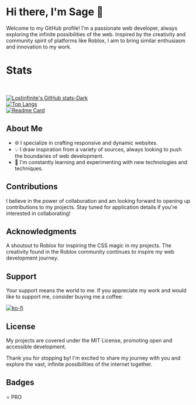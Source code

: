 # Hi there, I'm Sage 👋

Welcome to my GitHub profile! I'm a passionate web developer, always exploring the infinite possibilities of the web. Inspired by the creativity and community spirit of platforms like Roblox, I aim to bring similar enthusiasm and innovation to my work.
<br>
# Stats
<br>

[![Lostinfinite's GitHub stats-Dark](https://github-readme-stats.vercel.app/api?username=lostinfinite&show_icons=true&theme=dark#gh-dark-mode-only)](https://lostinfinite.github.io)
<br> [![Top Langs](https://github-readme-stats.vercel.app/api/top-langs/?username=lostinfinite&show_icons=true&theme=dark#gh-dark-mode-only)](https://lostinfinite.github.io)
<br> [![Readme Card](https://github-readme-stats.vercel.app/api/pin/?username=lostinfinite&repo=lostinfinite.github.io&show_icons=true&theme=dark#gh-dark-mode-only)](https://github.com/lostinfinite/lostinfinite.github.io)


## About Me

- 🌐 I specialize in crafting responsive and dynamic websites.
- 💡 I draw inspiration from a variety of sources, always looking to push the boundaries of web development.
- 🚀 I'm constantly learning and experimenting with new technologies and techniques.

## Contributions

I believe in the power of collaboration and am looking forward to opening up contributions to my projects. Stay tuned for application details if you're interested in collaborating!

## Acknowledgments

A shoutout to Roblox for inspiring the CSS magic in my projects. The creativity found in the Roblox community continues to inspire my web development journey.

## Support

Your support means the world to me. If you appreciate my work and would like to support me, consider buying me a coffee:

[![ko-fi](https://ko-fi.com/img/githubbutton_sm.svg)](https://ko-fi.com/S6S6VI9A4)

## License

My projects are covered under the MIT License, promoting open and accessible development.

Thank you for stopping by! I'm excited to share my journey with you and explore the vast, infinite possibilities of the internet together.

## Badges
:star: PRO


